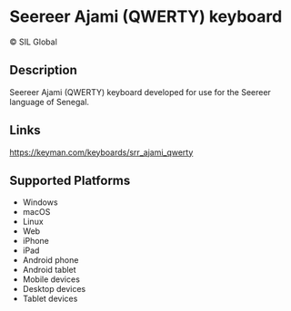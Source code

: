 Seereer Ajami (QWERTY) keyboard
==============

© SIL Global


Description
-----------
Seereer Ajami (QWERTY) keyboard developed for use for the Seereer language of Senegal.

Links
-----
https://keyman.com/keyboards/srr_ajami_qwerty

Supported Platforms
-------------------
 * Windows
 * macOS
 * Linux
 * Web
 * iPhone
 * iPad
 * Android phone
 * Android tablet
 * Mobile devices
 * Desktop devices
 * Tablet devices

